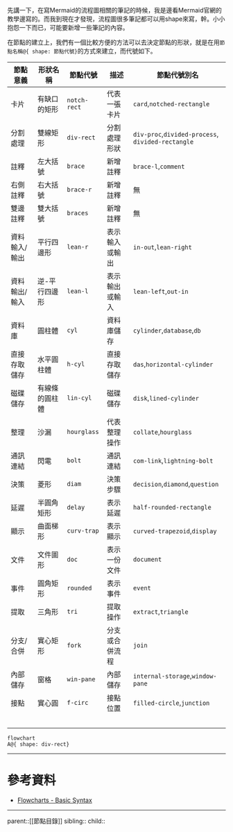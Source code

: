 先講一下，在寫Mermaid的流程圖相關的筆記的時候，我是邊看Mermaid官網的教學邊寫的。而我到現在才發現，流程圖很多筆記都可以用shape來寫，幹。小小抱怨一下而已，可能要新增一些筆記的內容。

在節點的建立上，我們有一個比較方便的方法可以去決定節點的形狀，就是在用`節點名稱@{ shape: 節點代號}`的方式來建立，而代號如下。


| 節點意義    | 形狀名稱    | 節點代號         | 描述      | 節點代號別名                                               |
| ------- | ------- | ------------ | ------- | ---------------------------------------------------- |
| 卡片      | 有缺口的矩形  | `notch-rect` | 代表一張卡片  | `card`,`notched-rectangle`                           |
| 分割處理    | 雙線矩形    | `div-rect`   | 分割處理形狀  | `div-proc`,`divided-process`,<br>`divided-rectangle` |
| 註釋      | 左大括號    | `brace`      | 新增註釋    | `brace-l`,`comment`                                  |
| 右側註釋    | 右大括號    | `brace-r`    | 新增註釋    | 無                                                    |
| 雙邊註釋    | 雙大括號    | `braces`     | 新增註釋    | 無                                                    |
| 資料輸入/輸出 | 平行四邊形   | `lean-r`     | 表示輸入或輸出 | `in-out`,`lean-right`                                |
| 資料輸出/輸入 | 逆-平行四邊形 | `lean-l`     | 表示輸出或輸入 | `lean-left`,`out-in`                                 |
| 資料庫     | 圓柱體     | `cyl`        | 資料庫儲存   | `cylinder`,`database`,`db`                           |
| 直接存取儲存  | 水平圓柱體   | `h-cyl`      | 直接存取儲存  | `das`,`horizontal-cylinder`                          |
| 磁碟儲存    | 有線條的圓柱體 | `lin-cyl`    | 磁碟儲存    | `disk`,`lined-cylinder`                              |
| 整理      | 沙漏      | `hourglass`  | 代表整理操作  | `collate`,`hourglass`                                |
| 通訊連結    | 閃電      | `bolt`       | 通訊連結    | `com-link`,`lightning-bolt`                          |
| 決策      | 菱形      | `diam`       | 決策步驟    | `decision`,`diamond`,`question`                      |
| 延遲      | 半圓角矩形   | `delay`      | 表示延遲    | `half-rounded-rectangle`                             |
| 顯示      | 曲面梯形    | `curv-trap`  | 表示顯示    | `curved-trapezoid`,`display`                         |
| 文件      | 文件圖形    | `doc`        | 表示一份文件  | `document`                                           |
| 事件      | 圓角矩形    | `rounded`    | 表示事件    | `event`                                              |
| 提取      | 三角形     | `tri`        | 提取操作    | `extract`,`triangle`                                 |
| 分支/合併   | 實心矩形    | `fork`       | 分支或合併流程 | `join`                                               |
| 內部儲存    | 窗格      | `win-pane`   | 內部儲存    | `internal-storage`,`window-pane`                     |
| 接點      | 實心圓     | `f-circ`     | 接點位置    | `filled-circle`,`junction`                           |
|         |         |              |         |                                                      |
|         |         |              |         |                                                      |
|         |         |              |         |                                                      |
|         |         |              |         |                                                      |
|         |         |              |         |                                                      |
```mermaid
flowchart
A@{ shape: div-rect}
```

- - -
# 參考資料
- [Flowcharts - Basic Syntax](https://mermaid.js.org/syntax/flowchart.html)
- - -
parent::[[節點目錄]]
sibling::
child::